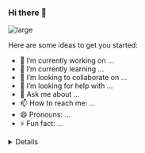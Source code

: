 ### Hi there 👋
![large](https://user-images.githubusercontent.com/68042498/129438041-0a474293-665a-4479-bb8a-07b60d927f7d.png)

Here are some ideas to get you started:

- 🔭 I’m currently working on ...
- 🌱 I’m currently learning ...
- 👯 I’m looking to collaborate on ...
- 🤔 I’m looking for help with ...
- 💬 Ask me about ...
- 📫 How to reach me: ...
- 😄 Pronouns: ...
- ⚡ Fun fact: ...

<details>
  <img src="https://github-readme-stats.vercel.app/api?username=sautmanurung1&theme=react&show_icons=true&custom_title=Saut%20Manurung%27s%20GitHub%20Stats" alt="GitHub Stats" />
  <img src="https://github-readme-stats.vercel.app/api/top-langs/?username=sautmanurung1&theme=tokyonight"
</details>
